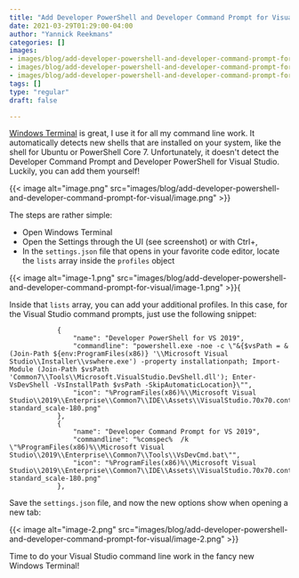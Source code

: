 ```yaml
---
title: "Add Developer PowerShell and Developer Command Prompt for Visual Studio to Windows Terminal"
date: 2021-03-29T01:29:00-04:00
author: "Yannick Reekmans"
categories: []
images:
- images/blog/add-developer-powershell-and-developer-command-prompt-for-visual/image.png
- images/blog/add-developer-powershell-and-developer-command-prompt-for-visual/image-1.png
- images/blog/add-developer-powershell-and-developer-command-prompt-for-visual/image-2.png
tags: []
type: "regular"
draft: false

---
```


[Windows
Terminal](https://www.microsoft.com/en-us/p/windows-terminal/9n0dx20hk701)
is great, I use it for all my command line work. It automatically
detects new shells that are installed on your system, like the shell for
Ubuntu or PowerShell Core 7. Unfortunately, it doesn\'t detect the
Developer Command Prompt and Developer PowerShell for Visual Studio.
Luckily, you can add them yourself!

{{< image alt="image.png" src="images/blog/add-developer-powershell-and-developer-command-prompt-for-visual/image.png" >}}

The steps are rather simple:

-   Open Windows Terminal
-   Open the Settings through the UI (see screenshot) or with Ctrl+,
-   In the `settings.json` file that opens in your favorite code editor,
    locate the `lists` array inside the `profiles` object

{{< image alt="image-1.png" src="images/blog/add-developer-powershell-and-developer-command-prompt-for-visual/image-1.png" >}}{

Inside that `lists` array, you can add your additional profiles. In this
case, for the Visual Studio command prompts, just use the following
snippet:

``` {.lia-code-sample .language-json}
            {
                "name": "Developer PowerShell for VS 2019",
                "commandline": "powershell.exe -noe -c \"&{$vsPath = &(Join-Path ${env:ProgramFiles(x86)} '\\Microsoft Visual Studio\\Installer\\vswhere.exe') -property installationpath; Import-Module (Join-Path $vsPath 'Common7\\Tools\\Microsoft.VisualStudio.DevShell.dll'); Enter-VsDevShell -VsInstallPath $vsPath -SkipAutomaticLocation}\"",
                "icon": "%ProgramFiles(x86)%\\Microsoft Visual Studio\\2019\\Enterprise\\Common7\\IDE\\Assets\\VisualStudio.70x70.contrast-standard_scale-180.png"
            },
            {
                "name": "Developer Command Prompt for VS 2019",
                "commandline": "%comspec%  /k \"%ProgramFiles(x86)%\\Microsoft Visual Studio\\2019\\Enterprise\\Common7\\Tools\\VsDevCmd.bat\"",
                "icon": "%ProgramFiles(x86)%\\Microsoft Visual Studio\\2019\\Enterprise\\Common7\\IDE\\Assets\\VisualStudio.70x70.contrast-standard_scale-180.png"
            },
```

Save the `settings.json` file, and now the new options show when opening
a new tab:

{{< image alt="image-2.png" src="images/blog/add-developer-powershell-and-developer-command-prompt-for-visual/image-2.png" >}}

Time to do your Visual Studio command line work in the fancy new Windows
Terminal!
